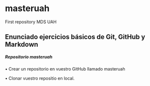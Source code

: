 # masteruah
First repository MDS UAH
## Enunciado ejercicios básicos de Git, GitHub y Markdown
##### Repositorio masteruah
• Crear un repositorio en vuestro GitHub llamado masteruah

• Clonar vuestro repositio en local.
